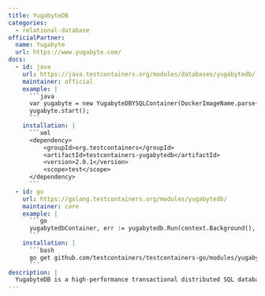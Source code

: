 ```yaml
---
title: YugabyteDB
categories:
  - relational-database
officialPartner:
  name: Yugabyte
  url: https://www.yugabyte.com/
docs:
  - id: java
    url: https://java.testcontainers.org/modules/databases/yugabytedb/
    maintainer: official
    example: |
      ```java
      var yugabyte = new YugabyteDBYSQLContainer(DockerImageName.parse("yugabytedb/yugabyte:2.14.4.0-b26"));
      yugabyte.start();
      ```
    installation: |
      ```xml
      <dependency>
          <groupId>org.testcontainers</groupId>
          <artifactId>testcontainers-yugabytedb</artifactId>
          <version>2.0.1</version>
          <scope>test</scope>
      </dependency>
      ```
  - id: go
    url: https://golang.testcontainers.org/modules/yugabytedb/
    maintainer: core
    example: |
      ```go
      yugabytedbContainer, err := yugabytedb.Run(context.Background(), "yugabytedb/yugabyte:2024.1.3.0-b105")
      ```
    installation: |
      ```bash
      go get github.com/testcontainers/testcontainers-go/modules/yugabytedb
      ```
description: |
  YugabyteDB is a high-performance transactional distributed SQL database for cloud-native applications.
---
```

